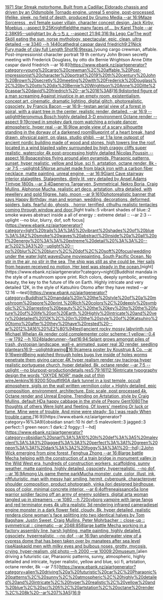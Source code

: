 [1971 Star Streak motorhome. Built from a Cadillac Eldorado chassis and driven by an Oldsmobile Tornado engine. unreal 5 engine, post-processed, lifelike, sleek, no field of depth, produced by Grumo Media --ar 16:9](https://www.ebank.nz/aiartgenerator?category=1971%20Star%20Streak%20motorhome.%20Built%20from%20a%20Cadillac%20Eldorado%20chassis%20and%20driven%20by%20an%20Oldsmobile%20Tornado%20engine.%20unreal%205%20engine%2C%20post-processed%2C%20lifelike%2C%20sleek%2C%20no%20field%20of%20depth%2C%20produced%20by%20Grumo%20Media%20--ar%2016%3A9)[Maze Sorceress , evil female super villain, character concept design, Jack Kirby, Moebius --aspect 9:25](https://www.ebank.nz/aiartgenerator?category=Maze%20Sorceress%20%2C%20evil%20female%20super%20villain%2C%20character%20concept%20design%2C%20Jack%20Kirby%2C%20Moebius%20--aspect%209%3A25)[Knight](https://www.ebank.nz/aiartgenerator?category=Knight)[field](https://www.ebank.nz/aiartgenerator?category=field)[the many faces of..., by Karel Thole --ar 2:3](https://www.ebank.nz/aiartgenerator?category=the%20many%20faces%20of...%2C%20by%20Karel%20Thole%20--ar%202%3A3)[8K](https://www.ebank.nz/aiartgenerator?category=8K)[95](https://www.ebank.nz/aiartgenerator?category=95)[--uplight](https://www.ebank.nz/aiartgenerator?category=--uplight)[art by みっちぇ --aspect 21:9](https://www.ebank.nz/aiartgenerator?category=art%20by%20%E3%81%BF%E3%81%A3%E3%81%A1%E3%81%87%20--aspect%2021%3A9)[4:3](https://www.ebank.nz/aiartgenerator?category=4%3A3)[16:9](https://www.ebank.nz/aiartgenerator?category=16%3A9)[a Lego Car](https://www.ebank.nz/aiartgenerator?category=a%20Lego%20Car)[The wolf Sköll eating the sun, norse mythology, spectacular, epic, clean, ultra detailed --w 3340 --h 1440](https://www.ebank.nz/aiartgenerator?category=The%20wolf%20Sk%C3%B6ll%20eating%20the%20sun%2C%20norse%20mythology%2C%20spectacular%2C%20epic%2C%20clean%2C%20ultra%20detailed%20--w%203340%20--h%201440)[cathedral caspar david friedrich](https://www.ebank.nz/aiartgenerator?category=cathedral%20caspar%20david%20friedrich)[9:21](https://www.ebank.nz/aiartgenerator?category=9%3A21)[Nick Fury,made of clay,full Length Shot](https://www.ebank.nz/aiartgenerator?category=Nick%20Fury%2Cmade%20of%20clay%2Cfull%20Length%20Shot)[16:9](https://www.ebank.nz/aiartgenerator?category=16%3A9)[texas.](https://www.ebank.nz/aiartgenerator?category=texas.)[young cargo crewman, affable. Post-impressionist character portrait 19 th century John Brown secretly meeting with Frederick Douglass, by otto dix Bernie Wrightson Anne Ditte caspar david friedrich --ar 16:8](https://www.ebank.nz/aiartgenerator?category=young%20cargo%20crewman%2C%20affable.%20Post-impressionist%20character%20portrait%2019%20th%20century%20John%20Brown%20secretly%20meeting%20with%20Frederick%20Douglass%2C%20by%20otto%20dix%20Bernie%20Wrightson%20Anne%20Ditte%20caspar%20david%20friedrich%20--ar%2016%3A8)[16:9](https://www.ebank.nz/aiartgenerator?category=16%3A9)[distorted figure of a man screaming Against injustice in an empty room, existentialism, concept art, cinematic, dramatic lighting, digital glitch, photorealistic, cgsociety, by Francis Bacon —ar 16:9](https://www.ebank.nz/aiartgenerator?category=distorted%20figure%20of%20a%20man%20screaming%20Against%20injustice%20in%20an%20empty%20room%2C%20existentialism%2C%20concept%20art%2C%20cinematic%2C%20dramatic%20lighting%2C%20digital%20glitch%2C%20photorealistic%2C%20cgsociety%2C%20by%20Francis%20Bacon%20%E2%80%94ar%2016%3A9)[--test](https://www.ebank.nz/aiartgenerator?category=--test)[an aerial view of a forest in spiral, with a giant tree in the center, realistic render, detailed. --ar 16:9 --uplight](https://www.ebank.nz/aiartgenerator?category=an%20aerial%20view%20of%20a%20forest%20in%20spiral%2C%20with%20a%20giant%20tree%20in%20the%20center%2C%20realistic%20render%2C%20detailed.%20--ar%2016%3A9%20--uplight)[Hieronymus Bosch highly detailed 3-D environment Octane render --aspect 9:19](https://www.ebank.nz/aiartgenerator?category=Hieronymus%20Bosch%20highly%20detailed%203-D%20environment%20Octane%20render%20--aspect%209%3A19)[crowd in smokey dark room watching a private dancer, atmospheric, hyper real --ar 16:9](https://www.ebank.nz/aiartgenerator?category=crowd%20in%20smokey%20dark%20room%20watching%20a%20private%20dancer%2C%20atmospheric%2C%20hyper%20real%20--ar%2016%3A9)[low angle view of a scary silhouette standing in the dorway of a darkened room](https://www.ebank.nz/aiartgenerator?category=low%20angle%20view%20of%20a%20scary%20silhouette%20standing%20in%20the%20dorway%20of%20a%20darkened%20room)[Blueprint of a heart break, hand drawn, physical paint, on glass, studio ghibli, —ar 1:1](https://www.ebank.nz/aiartgenerator?category=Blueprint%20of%20a%20heart%20break%2C%20hand%20drawn%2C%20physical%20paint%2C%20on%20glass%2C%20studio%20ghibli%2C%20%E2%80%94ar%201%3A1)[a lone outpost of ancient nordic building made of wood and stones, high towers line the roof,  located in a wind blasted valley surrounded by high craggy cliffs super realistic, watercolor 4k post-processing highly detailed Nicolas Poussin  --aspect 16:8](https://www.ebank.nz/aiartgenerator?category=a%20lone%20outpost%20of%20ancient%20nordic%20building%20made%20of%20wood%20and%20stones%2C%20high%20towers%20line%20the%20roof%2C%20%20located%20in%20a%20wind%20blasted%20valley%20surrounded%20by%20high%20craggy%20cliffs%20super%20realistic%2C%20watercolor%204k%20post-processing%20highly%20detailed%20Nicolas%20Poussin%20%20--aspect%2016%3A8)[spaceships flying around alien pyramids, Pharaonic patterns, sunset, hyper realistic, yellow and blue, sci fi, artstation, octane render, 8k --ar 7:5 --uplight](https://www.ebank.nz/aiartgenerator?category=spaceships%20flying%20around%20alien%20pyramids%2C%20Pharaonic%20patterns%2C%20sunset%2C%20hyper%20realistic%2C%20yellow%20and%20blue%2C%20sci%20fi%2C%20artstation%2C%20octane%20render%2C%208k%20--ar%207%3A5%20--uplight)[4:5](https://www.ebank.nz/aiartgenerator?category=4%3A5)[Norse amulet made from black iron with a carbon fiber necklace, matte painting, unreal engine, --ar 16:9](https://www.ebank.nz/aiartgenerator?category=Norse%20amulet%20made%20from%20black%20iron%20with%20a%20carbon%20fiber%20necklace%2C%20matte%20painting%2C%20unreal%20engine%2C%20--ar%2016%3A9)[Giant Cave stairway interior stalagtites, Stalagmites, dimly lit,  very detailed by Ansel Adams Tintype 1800s --ar 3:4](https://www.ebank.nz/aiartgenerator?category=Giant%20Cave%20stairway%20interior%20stalagtites%2C%20Stalagmites%2C%20dimly%20lit%2C%20%20very%20detailed%20by%20Ansel%20Adams%20Tintype%201800s%20--ar%203%3A4)[Daenerys Targaryen, Symmetrical, Nekro Borja, Craig Mullins, Alphonse Mucha, realistic art deco, artstation, ultra detailed, with jewellery and gold filigree. halo. moon --ar 9:16](https://www.ebank.nz/aiartgenerator?category=Daenerys%20Targaryen%2C%20Symmetrical%2C%20Nekro%20Borja%2C%20Craig%20Mullins%2C%20Alphonse%20Mucha%2C%20realistic%20art%20deco%2C%20artstation%2C%20ultra%20detailed%2C%20with%20jewellery%20and%20gold%20filigree.%20halo.%20moon%20--ar%209%3A16)[10](https://www.ebank.nz/aiartgenerator?category=10)[photorealistic banner that says Happy Birthday, man and woman, wedding, decorations, deformed, spiders, bats, fearful  do, ghosts, , horror, terrified, cthulhu realistic tentacles coming through window and door.](https://www.ebank.nz/aiartgenerator?category=photorealistic%20banner%20that%20says%20Happy%20Birthday%2C%20man%20and%20woman%2C%20wedding%2C%20decorations%2C%20deformed%2C%20spiders%2C%20bats%2C%20fearful%20%20do%2C%20ghosts%2C%20%2C%20horror%2C%20terrified%2C%20cthulhu%20realistic%20tentacles%20coming%20through%20window%20and%20door.)[light trails::5 vibrant shades of blue::2 smoke waves abstract inside a all of energy :: extreme detail :: --ar 2:3 --uplight --no blur, blurry, dof, soft focus](https://www.ebank.nz/aiartgenerator?category=light%20trails%3A%3A5%20vibrant%20shades%20of%20blue%3A%3A2%20smoke%20waves%20abstract%20inside%20a%20all%20of%20energy%20%3A%3A%20extreme%20detail%20%3A%3A%20--ar%202%3A3%20--uplight%20--no%20blur%2C%20blurry%2C%20dof%2C%20soft%20focus)[wedding under the water,light,waves](https://www.ebank.nz/aiartgenerator?category=wedding%20under%20the%20water%2Clight%2Cwaves)[Dune movie](https://www.ebank.nz/aiartgenerator?category=Dune%20movie)[painting. South Pacific Ocean. No stir in the air, no stir in the sea, The ship was still as she could be, Her sails from heaven received no motion, Her keel was steady in the ocean.](https://www.ebank.nz/aiartgenerator?category=painting.%20South%20Pacific%20Ocean.%20No%20stir%20in%20the%20air%2C%20no%20stir%20in%20the%20sea%2C%20The%20ship%20was%20still%20as%20she%20could%20be%2C%20Her%20sails%20from%20heaven%20received%20no%20motion%2C%20Her%20keel%20was%20steady%20in%20the%20ocean.)[night](https://www.ebank.nz/aiartgenerator?category=night)[Buddhist mandala in the style of a mushroom spore print. Rich colors, deeply symbolic, arresting beauty, the key to the future of life on Earth. Highly intricate and very detailed 12K, in the style of Katsuhiro Otomo after they have rested --ar 12:16 —test](https://www.ebank.nz/aiartgenerator?category=Buddhist%20mandala%20in%20the%20style%20of%20a%20mushroom%20spore%20print.%20Rich%20colors%2C%20deeply%20symbolic%2C%20arresting%20beauty%2C%20the%20key%20to%20the%20future%20of%20life%20on%20Earth.%20Highly%20intricate%20and%20very%20detailed%2012K%2C%20in%20the%20style%20of%20Katsuhiro%20Otomo%20after%20they%20have%20rested%20--ar%2012%3A16%20%E2%80%94test)[ancient rocky mossy labyrinth ruin Michael Whelan 4k render cold complementer color scheme::1 yellow::-0.4  --w 1792 --h 1024](https://www.ebank.nz/aiartgenerator?category=ancient%20rocky%20mossy%20labyrinth%20ruin%20Michael%20Whelan%204k%20render%20cold%20complementer%20color%20scheme%3A%3A1%20yellow%3A%3A-0.4%20%20--w%201792%20--h%201024)[bladerunner](https://www.ebank.nz/aiartgenerator?category=bladerunner)[--fast](https://www.ebank.nz/aiartgenerator?category=--fast)[16:9](https://www.ebank.nz/aiartgenerator?category=16%3A9)[4:5](https://www.ebank.nz/aiartgenerator?category=4%3A5)[plant grows amongst piles of trash, dystopian landscape, wall-e, animated, super real 3D render, seedling plant](https://www.ebank.nz/aiartgenerator?category=plant%20grows%20amongst%20piles%20of%20trash%2C%20dystopian%20landscape%2C%20wall-e%2C%20animated%2C%20super%20real%203D%20render%2C%20seedling%20plant)[ears](https://www.ebank.nz/aiartgenerator?category=ears)[16:9](https://www.ebank.nz/aiartgenerator?category=16%3A9)[--uplight](https://www.ebank.nz/aiartgenerator?category=--uplight)[drawing](https://www.ebank.nz/aiartgenerator?category=drawing)[🤪](https://www.ebank.nz/aiartgenerator?category=%F0%9F%A4%AA)[16:9](https://www.ebank.nz/aiartgenerator?category=16%3A9)[camera poster by Koustrup & Co. --ar 9:16](https://www.ebank.nz/aiartgenerator?category=camera%20poster%20by%20Koustrup%20%26%20Co.%20--ar%209%3A16)[weird](https://www.ebank.nz/aiartgenerator?category=weird)[Being watched through holes bugs live inside of holes worms penetrate them giving cancer 4K hyper realism render ray tracing](https://www.ebank.nz/aiartgenerator?category=Being%20watched%20through%20holes%20bugs%20live%20inside%20of%20holes%20worms%20penetrate%20them%20giving%20cancer%204K%20hyper%20realism%20render%20ray%20tracing)[a hyper realistic portuguese church, hyper detailed, 8k, octane render --ar 7:5 --uplight --no blur](https://www.ebank.nz/aiartgenerator?category=a%20hyper%20realistic%20portuguese%20church%2C%20hyper%20detailed%2C%208k%2C%20octane%20render%20--ar%207%3A5%20--uplight%20--no%20blur)[post-production](https://www.ebank.nz/aiartgenerator?category=post-production)[details,](https://www.ebank.nz/aiartgenerator?category=details%2C)[res](https://www.ebank.nz/aiartgenerator?category=res)[5:7](https://www.ebank.nz/aiartgenerator?category=5%3A7)[9:16](https://www.ebank.nz/aiartgenerator?category=9%3A16)[1](https://www.ebank.nz/aiartgenerator?category=1)[12:16](https://www.ebank.nz/aiartgenerator?category=12%3A16)[intricate typography design the words "OXYDE NOIR" made out of thin wire](https://www.ebank.nz/aiartgenerator?category=intricate%20typography%20design%20the%20words%20%22OXYDE%20NOIR%22%20made%20out%20of%20thin%20wire)[Jenkins](https://www.ebank.nz/aiartgenerator?category=Jenkins)[16:9](https://www.ebank.nz/aiartgenerator?category=16%3A9)[200:50](https://www.ebank.nz/aiartgenerator?category=200%3A50)[outfit](https://www.ebank.nz/aiartgenerator?category=outfit)[90](https://www.ebank.nz/aiartgenerator?category=90)[A dark tunnel in a lost temple, occult atmosphere, sigils on the wall written vermilion color + Highly detailed, epic composition, environment, architecture. Epic scale, post processed 4k, Octane render and Unreal Engine. Trending on Artstation, style by Craig Mullins, default HD](https://www.ebank.nz/aiartgenerator?category=A%20dark%20tunnel%20in%20a%20lost%20temple%2C%20occult%20atmosphere%2C%20sigils%20on%20the%20wall%20written%20vermilion%20color%20%2B%20Highly%20detailed%2C%20epic%20composition%2C%20environment%2C%20architecture.%20Epic%20scale%2C%20post%20processed%204k%2C%20Octane%20render%20and%20Unreal%20Engine.%20Trending%20on%20Artstation%2C%20style%20by%20Craig%20Mullins%2C%20default%20HD)[a happy cabbage in the style of Peony Gent](https://www.ebank.nz/aiartgenerator?category=a%20happy%20cabbage%20in%20the%20style%20of%20Peony%20Gent)[1080](https://www.ebank.nz/aiartgenerator?category=1080)[The thoughts of others Were light and fleeting, Of lovers' meeting Or luck or fame. Mine were of trouble, And mine were steady; So I was ready When trouble came.](https://www.ebank.nz/aiartgenerator?category=The%20thoughts%20of%20others%20Were%20light%20and%20fleeting%2C%20Of%20lovers%27%20meeting%20Or%20luck%20or%20fame.%20Mine%20were%20of%20trouble%2C%20And%20mine%20were%20steady%3B%20So%20I%20was%20ready%20When%20trouble%20came.)[16:9](https://www.ebank.nz/aiartgenerator?category=16%3A9)[obsidian snarl::10 hi def::5 malevolent::3 jagged::3 perfect::1 green neon::1 dark::2 foggy::1 --hd](https://www.ebank.nz/aiartgenerator?category=obsidian%20snarl%3A%3A10%20hi%20def%3A%3A5%20malevolent%3A%3A3%20jagged%3A%3A3%20perfect%3A%3A1%20green%20neon%3A%3A1%20dark%3A%3A2%20foggy%3A%3A1%20--hd)[::2](https://www.ebank.nz/aiartgenerator?category=%3A%3A2)[John Wick  emerging from pine forest, Fenghua Zhong --ar 16:8](https://www.ebank.nz/aiartgenerator?category=John%20Wick%20%20emerging%20from%20pine%20forest%2C%20Fenghua%20Zhong%20--ar%2016%3A8)[large battle Mecha helping with the construction of a train bridge in monument valley in the Wild West era, hundreds of construction workers, scaffolding, sunny weather, matte painting, highly detailed, cgsociety, hyperrealistic, --no dof, --ar 16:9](https://www.ebank.nz/aiartgenerator?category=large%20battle%20Mecha%20helping%20with%20the%20construction%20of%20a%20train%20bridge%20in%20monument%20valley%20in%20the%20Wild%20West%20era%2C%20hundreds%20of%20construction%20workers%2C%20scaffolding%2C%20sunny%20weather%2C%20matte%20painting%2C%20highly%20detailed%2C%20cgsociety%2C%20hyperrealistic%2C%20--no%20dof%2C%20--ar%2016%3A9)[Among Us game theme park](https://www.ebank.nz/aiartgenerator?category=Among%20Us%20game%20theme%20park)[Mucha,](https://www.ebank.nz/aiartgenerator?category=Mucha%2C)[monster, cute, color, illust, ink, nft](https://www.ebank.nz/aiartgenerator?category=monster%2C%20cute%2C%20color%2C%20illust%2C%20ink%2C%20nft)[futuristic, man with messy hair smiling, hermit, cyberpunk, character](https://www.ebank.nz/aiartgenerator?category=futuristic%2C%20man%20with%20messy%20hair%20smiling%2C%20hermit%2C%20cyberpunk%2C%20character)[over shoulder composition, product photograph, yinka ilori designed birdhouse, pops of color, minimal concrete interior, --ar 6:4](https://www.ebank.nz/aiartgenerator?category=over%20shoulder%20composition%2C%20product%20photograph%2C%20yinka%20ilori%20designed%20birdhouse%2C%20pops%20of%20color%2C%20minimal%20concrete%20interior%2C%20--ar%206%3A4)[off](https://www.ebank.nz/aiartgenerator?category=off)[reneaissance](https://www.ebank.nz/aiartgenerator?category=reneaissance)[5](https://www.ebank.nz/aiartgenerator?category=5)[a lone warrior soldier facing off an army of enemy soldiers, digital art](https://www.ebank.nz/aiartgenerator?category=a%20lone%20warrior%20soldier%20facing%20off%20an%20army%20of%20enemy%20soldiers%2C%20digital%20art)[a woman tangled up in streamers --w 1080 --h 720](https://www.ebank.nz/aiartgenerator?category=a%20woman%20tangled%20up%20in%20streamers%20--w%201080%20--h%20720)[cyborg vampire with large fangs and red terminator eyes 4k ultra realistic 3d rendering infrared camera](https://www.ebank.nz/aiartgenerator?category=cyborg%20vampire%20with%20large%20fangs%20and%20red%20terminator%20eyes%204k%20ultra%20realistic%203d%20rendering%20infrared%20camera)[diesel engine monster in a dark flower field, cloudy, 8k, hyper detailed, realistic render](https://www.ebank.nz/aiartgenerator?category=diesel%20engine%20monster%20in%20a%20dark%20flower%20field%2C%20cloudy%2C%208k%2C%20hyper%20detailed%2C%20realistic%20render)[a clone woman's face splitting into two identical halves by Tom Bagshaw, Justin Sweet, Craig Mullins, Peter Mohrbacher :: close-up :: symmetrical :: cinematic --ar 2048:858](https://www.ebank.nz/aiartgenerator?category=a%20clone%20woman%27s%20face%20splitting%20into%20two%20identical%20halves%20by%20Tom%20Bagshaw%2C%20Justin%20Sweet%2C%20Craig%20Mullins%2C%20Peter%20Mohrbacher%20%3A%3A%20close-up%20%3A%3A%20symmetrical%20%3A%3A%20cinematic%20--ar%202048%3A858)[large battle Mecha working in a factory assembly line, harsh lighting, matte painting, highly detailed, cgsociety, hyperrealistic, --no dof, --ar 16:9](https://www.ebank.nz/aiartgenerator?category=large%20battle%20Mecha%20working%20in%20a%20factory%20assembly%20line%2C%20harsh%20lighting%2C%20matte%20painting%2C%20highly%20detailed%2C%20cgsociety%2C%20hyperrealistic%2C%20--no%20dof%2C%20--ar%2016%3A9)[an underwater view of a cypress dome that has been taken over by manatees after sea level rise](https://www.ebank.nz/aiartgenerator?category=an%20underwater%20view%20of%20a%20cypress%20dome%20that%20has%20been%20taken%20over%20by%20manatees%20after%20sea%20level%20rise)[Alaska](https://www.ebank.nz/aiartgenerator?category=Alaska)[old men with milky eyes and bulbous noses, grotty, mycosis, crying, hyper-realism, old photo —h 2000 —w 1000](https://www.ebank.nz/aiartgenerator?category=old%20men%20with%20milky%20eyes%20and%20bulbous%20noses%2C%20grotty%2C%20mycosis%2C%20crying%2C%20hyper-realism%2C%20old%20photo%20%E2%80%94h%202000%20%E2%80%94w%201000)[9:20](https://www.ebank.nz/aiartgenerator?category=9%3A20)[museum.](https://www.ebank.nz/aiartgenerator?category=museum.)[alien driving a futuristic car, Pharaonic patterns, sunny, atmospheric, highly detailed and intricate, hyper realistic, yellow and blue, sci fi, artstation, octane render, 8k --ar 7:5](https://www.ebank.nz/aiartgenerator?category=alien%20driving%20a%20futuristic%20car%2C%20Pharaonic%20patterns%2C%20sunny%2C%20atmospheric%2C%20highly%20detailed%20and%20intricate%2C%20hyper%20realistic%2C%20yellow%20and%20blue%2C%20sci%20fi%2C%20artstation%2C%20octane%20render%2C%208k%20--ar%207%3A5)[16:9](https://www.ebank.nz/aiartgenerator?category=16%3A9)